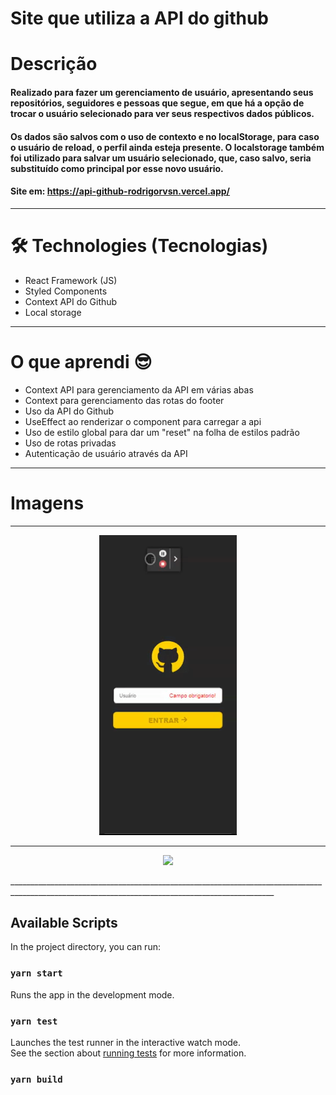 # Site que utiliza a API do github

# Descrição

#### Realizado para fazer um gerenciamento de usuário, apresentando seus repositórios, seguidores e pessoas que segue, em que há a opção de trocar o usuário selecionado para ver seus respectivos dados públicos.
#### Os dados são salvos com o uso de contexto e no localStorage, para caso o usuário de reload, o perfil ainda esteja presente. O localstorage também foi utilizado para salvar um usuário selecionado, que, caso salvo, seria substituído como principal por esse novo usuário.

#### Site em: https://api-github-rodrigorvsn.vercel.app/

_________________________________________________________________________________________________________________________________________________________

# 🛠 Technologies (Tecnologias)

- React Framework (JS)
- Styled Components
- Context API do Github
- Local storage

_________________________________________________________________________________________________________________________________________________________

# O que aprendi 😎

- Context API para gerenciamento da API em várias abas
- Context para gerenciamento das rotas do footer
- Uso da API do Github
- UseEffect ao renderizar o component para carregar a api
- Uso de estilo global para dar um "reset" na folha de estilos padrão
- Uso de rotas privadas
- Autenticação de usuário através da API

___________________________________________________________________________________________________________________________________________________________________

# Imagens

________________________________________________________________________________________________________________________________________________

<p align="center"><img src="public/Img/inicioapi.gif"/></p>

________________________________________________________________________________________________________________________________________________

<p align="center"><img src="public/Img/restoapi.gif"/></p>
________________________________________________________________________________________________________________________________________________

## Available Scripts

In the project directory, you can run:

### `yarn start`

Runs the app in the development mode.

### `yarn test`

Launches the test runner in the interactive watch mode.\
See the section about [running tests](https://facebook.github.io/create-react-app/docs/running-tests) for more information.

### `yarn build`
